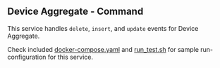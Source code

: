 Device Aggregate - Command
---

This service handles `delete`, `insert`, and `update` events for Device Aggregate.

Check included [docker-compose.yaml][0] and [run_test.sh][1] for sample run-configuration for this service.

  [0]: https://github.com/TerrexTech/agg-device-cmd/blob/master/test/docker-compose.yaml
  [1]: https://github.com/TerrexTech/agg-device-cmd/blob/master/run_test.sh
